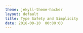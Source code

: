 ```yaml
---
theme: jekyll-theme-hacker
layout: default
title: Type Safety and Simplicity
date: 2018-09-10  00:00:00
---
```


